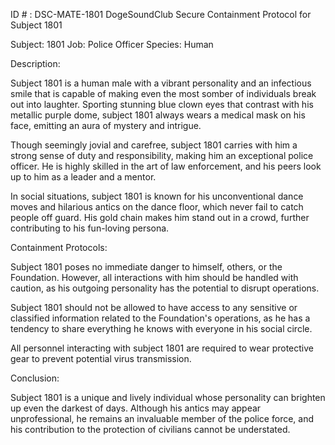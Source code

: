 ID # : DSC-MATE-1801
DogeSoundClub Secure Containment Protocol for Subject 1801

Subject: 1801
Job: Police Officer
Species: Human

Description:

Subject 1801 is a human male with a vibrant personality and an infectious smile that is capable of making even the most somber of individuals break out into laughter. Sporting stunning blue clown eyes that contrast with his metallic purple dome, subject 1801 always wears a medical mask on his face, emitting an aura of mystery and intrigue.

Though seemingly jovial and carefree, subject 1801 carries with him a strong sense of duty and responsibility, making him an exceptional police officer. He is highly skilled in the art of law enforcement, and his peers look up to him as a leader and a mentor.

In social situations, subject 1801 is known for his unconventional dance moves and hilarious antics on the dance floor, which never fail to catch people off guard. His gold chain makes him stand out in a crowd, further contributing to his fun-loving persona.

Containment Protocols:

Subject 1801 poses no immediate danger to himself, others, or the Foundation. However, all interactions with him should be handled with caution, as his outgoing personality has the potential to disrupt operations.

Subject 1801 should not be allowed to have access to any sensitive or classified information related to the Foundation's operations, as he has a tendency to share everything he knows with everyone in his social circle.

All personnel interacting with subject 1801 are required to wear protective gear to prevent potential virus transmission.

Conclusion:

Subject 1801 is a unique and lively individual whose personality can brighten up even the darkest of days. Although his antics may appear unprofessional, he remains an invaluable member of the police force, and his contribution to the protection of civilians cannot be understated.